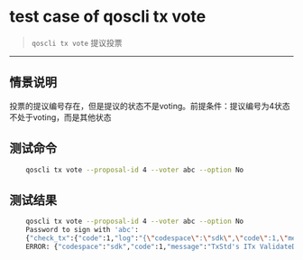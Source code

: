 # test case of qoscli tx vote

> `qoscli tx vote` 提议投票

---

## 情景说明

投票的提议编号存在，但是提议的状态不是voting。前提条件：提议编号为4状态不处于voting，而是其他状态

## 测试命令

```bash
    qoscli tx vote --proposal-id 4 --voter abc --option No  
```

## 测试结果

```bash
    qoscli tx vote --proposal-id 4 --voter abc --option No
    Password to sign with 'abc':
    {"check_tx":{"code":1,"log":"{\"codespace\":\"sdk\",\"code\":1,\"message\":\"TxStd's ITx ValidateData error:  ERROR:\\nCodespace: gov\\nCode: 607\\nMessage: \\\"wrong status of proposal 4\\\"\\n\"}","gasWanted":"100000","gasUsed":"1318"},"deliver_tx":{},"hash":"A1E3A2B437A87BEF8BB940A5F02B4731816D9B569C7D79AEA67A9080003CBB00","height":"0"}
    ERROR: {"codespace":"sdk","code":1,"message":"TxStd's ITx ValidateData error:  ERROR:\nCodespace: gov\nCode: 607\nMessage: \"wrong status of proposal 4\"\n"}
```
